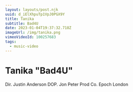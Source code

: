 ```yaml
---
layout: layouts/post.njk
uuid: d_iElXhpuTp1VpJ0PGX9Y
title: Tanika
subtitle: Bad4U
date: 2023-01-04T19:37:32.718Z
imageUrl: /img/tanika.png
vimeoVideoId: 100257683
tags:
  - music-video
---
```

# Tanika "Bad4U"

Dir. Justin Anderson
DOP. Jon Peter
Prod Co. Epoch London